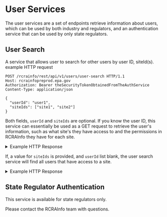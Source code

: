 # User Services

The user services are a set of endpoints retrieve information about users, which can be used by both industry and
regulators, and an authentication service that can be used by only state regulators.

## User Search

A service that allows user to search for other users by user ID, siteId(s).
example HTTP request

```http
POST /rcrainfo/rest/api/v1/users/user-search HTTP/1.1
Host: rcrainfopreprod.epa.gov
Authorization: Bearer theSecurityTokenObtainedFromTheAuthService
Content-Type: application/json

{
  "userId": "user1",
  "siteIds": ["site1", "site2"]
}
```

Both fields, `userId` and `siteIds` are optional. If you know the user ID, this service can essentially be used as a GET
request to retrieve the user's information, such as what site's they have access to and the permissions in RCRAInfo they
have for each site.

<details>
    <summary>Example HTTP Response</summary>

```json
{
  "totalNumberOfUsers": 1,
  "totalNumberOfPages": 1,
  "currentPageNumber": 1,
  "warnings": [],
  "searchedParameters": [
    {
      "field": "userId",
      "value": "myUserId123"
    }
  ],
  "users": [
    {
      "userId": "myUserId123",
      "firstName": "John",
      "lastName": "Doe",
      "email": "foobar@gmail.com",
      "phone": {
        "number": "555-555-5555"
      },
      "esaStatus": "Received",
      "lastLoginDate": "2023-08-09T18:15:30.849+00:00",
      "sites": [
        {
          "siteId": "VAB000535062",
          "siteName": "TEST BROKER 5-28-2020",
          "permissions": [
            {
              "module": "SiteManagement",
              "level": "Active"
            },
            {
              "module": "AnnualReport",
              "level": "Certifier"
            },
            {
              "module": "BiennialReport",
              "level": "Certifier"
            },
            {
              "module": "eManifest",
              "level": "Certifier"
            },
            {
              "module": "myRCRAid",
              "level": "Certifier"
            },
            {
              "module": "WIETS",
              "level": "Certifier"
            }
          ]
        },
        {
          "siteId": "VATESTGEN001",
          "siteName": "VA TEST GEN 2021",
          "permissions": ["..."]
        }
      ]
    }
  ]
}
```

</details>

If, a value for `siteIds` is provided, and `userId` list blank, the user search service will find all users that have
access to a site.

<details>
    <summary>Example HTTP Response</summary>

```json
{
  "totalNumberOfUsers": 8,
  "totalNumberOfPages": 1,
  "currentPageNumber": 1,
  "warnings": [],
  "searchedParameters": [
    {
      "field": "siteIds",
      "value": "[VATESTGEN001]"
    }
  ],
  "users": [
    {
      "userId": "myUserId123",
      "firstName": "John",
      "lastName": "Doe",
      "email": "foobar@gmail.com",
      "phone": {
        "number": "555-555-5555"
      },
      "esaStatus": "Received",
      "lastLoginDate": "2023-08-09T18:15:30.849+00:00",
      "sites": ["..."]
    }
  ]
}
```

</details>

## State Regulator Authentication

This service is available for state regulators only.

Please contact the RCRAInfo team with questions.
